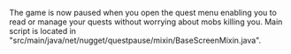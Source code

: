 The game is now paused when you open the quest menu enabling you to read or manage your quests without worrying about mobs killing you. Main script is located in "src/main/java/net/nugget/questpause/mixin/BaseScreenMixin.java".
